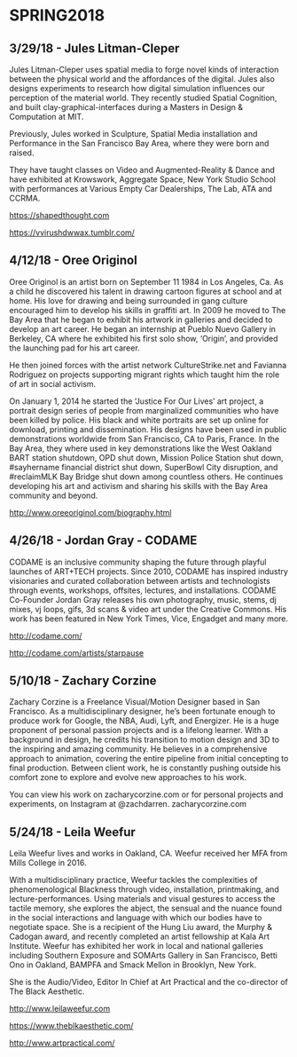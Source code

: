# SPRING2018

## 3/29/18 - Jules Litman-Cleper

Jules Litman-Cleper uses spatial media to forge novel kinds of interaction between the physical world and the affordances of the digital. Jules also designs experiments to research how digital simulation influences our perception of the material world. They recently studied Spatial Cognition, and built clay-graphical-interfaces during a Masters in Design & Computation at MIT.

Previously, Jules worked in Sculpture, Spatial Media installation and Performance in the San Francisco Bay Area, where they were born and raised.

They have taught classes on Video and Augmented-Reality & Dance and have exhibited at Krowswork, Aggregate Space, New York Studio School with performances at Various Empty Car Dealerships, The Lab, ATA and CCRMA. 

https://shapedthought.com

https://vvirushdwwax.tumblr.com/

## 4/12/18 - Oree Originol

Oree Originol is an artist born on September 11 1984 in Los Angeles, Ca. As a child he discovered his talent in drawing cartoon figures at school and at home. His love for drawing and being surrounded in gang culture encouraged him to develop his skills in graffiti art. In 2009 he moved to The Bay Area that he began to exhibit his artwork in galleries and decided to develop an art career. He began an internship at Pueblo Nuevo Gallery in Berkeley, CA where he exhibited his first solo show, ‘Origin’, and provided the launching pad for his art career.

He then joined forces with the artist network CultureStrike.net and Favianna Rodriguez on projects supporting migrant rights which taught him the role of art in social activism.

On January 1, 2014 he started the ‘Justice For Our Lives’ art project, a portrait design series of people from marginalized communities who have been killed by police. His black and white portraits are set up online for download, printing and dissemination. His designs have been used in public demonstrations worldwide from San Francisco, CA to Paris, France. In the Bay Area, they where used in key demonstrations like the West Oakland BART station shutdown, OPD shut down, Mission Police Station shut down, #sayhername financial district shut down, SuperBowl City disruption, and #reclaimMLK Bay Bridge shut down among countless others. He continues developing his art and activism and sharing his skills with the Bay Area community and beyond.

http://www.oreeoriginol.com/biography.html

## 4/26/18 - Jordan Gray - CODAME

CODAME is an inclusive community shaping the future through playful launches of ART+TECH projects. Since 2010, CODAME has inspired industry visionaries and curated collaboration between artists and technologists through events, workshops, offsites, lectures, and installations. CODAME Co-Founder Jordan Gray releases his own photography, music, stems, dj mixes, vj loops, gifs, 3d scans & video art under the Creative Commons. His work has been featured in New York Times, Vice, Engadget and many more.

http://codame.com/

http://codame.com/artists/starpause

## 5/10/18 - Zachary Corzine
Zachary Corzine is a Freelance Visual/Motion Designer based in San Francisco. As a multidisciplinary designer, he’s been fortunate enough to produce work for Google, the NBA, Audi, Lyft, and Energizer. He is a huge proponent of personal passion projects and is a lifelong learner. With a background in design, he credits his transition to motion design and 3D to the inspiring and amazing community. He believes in a comprehensive approach to animation, covering the entire pipeline from initial concepting to final production. Between client work, he is constantly pushing outside his comfort zone to explore and evolve new approaches to his work.

You can view his work on zacharycorzine.com or for personal projects and experiments, on Instagram at @zachdarren. zacharycorzine.com

## 5/24/18	- Leila Weefur
Leila Weefur lives and works in Oakland, CA. Weefur received her MFA from Mills College in 2016.

With a multidisciplinary practice, Weefur tackles the complexities of phenomenological Blackness through video, installation, printmaking, and lecture-performances. Using materials and visual gestures to access the tactile memory, she explores the abject, the sensual and the nuance found in the social interactions and language with which our bodies have to negotiate space. She is a recipient of the Hung Liu award, the Murphy & Cadogan award, and recently completed an artist fellowship at Kala Art Institute. Weefur has exhibited her work in local and national galleries including Southern Exposure and SOMArts Gallery in San Francisco, Betti Ono in Oakland, BAMPFA and Smack Mellon in Brooklyn, New York.

She is the Audio/Video, Editor In Chief at Art Practical and the co-director of The Black Aesthetic.

http://www.leilaweefur.com

https://www.theblkaesthetic.com/

http://www.artpractical.com/
